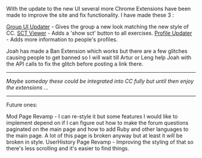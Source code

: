 With the update to the new UI several more Chrome Extensions have been made to improve the site and fix functionality. I have made these 3 :

[Group UI Updater](https://chrome.google.com/webstore/detail/codecademy-group-ui-updat/bladgjamjaiaffkojoadgeelkgfgkdkp) - Gives the group a new look matching the new style of CC.
[SCT Viewer](https://chrome.google.com/webstore/detail/codecademy-sct-viewer/aomhngakklnijmbfboppjgmfpibogbga) - Adds a 'show sct' button to all exercises.
[Profile Updater](https://chrome.google.com/webstore/detail/codecademy-profile-update/obkificipphimkfnabogonnokbapcoga) - Adds more information to people's profiles.

Joah has made a Ban Extension which works but there are a few glitches causing people to get banned so I will wait till Artur or Leng help Joah with the API calls to fix the glitch before posting a link there.


----------


*Maybe someday these could be integrated into CC fully but until then enjoy the extensions ...*


----------

Future ones:

Mod Page Revamp - I can re-style it but some features I would like to implement depend on if I can figure out how to make the forum questions paginated on the main page and how to add Ruby and other languages to the main page. A lot of this page is broken anyway but at least it will be broken in style.
UserHistory Page Revamp - Improving the styling of that so there's less scrolling and it's easier to find things.